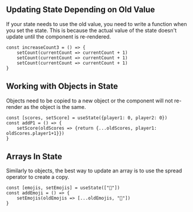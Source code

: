 ## Updating State Depending on Old Value
If your state needs to use the old value, you need to write a function when you set the state. This is because the actual value of the state doesn't update until the component is re-rendered.
```
const increaseCount3 = () => {
    setCount(currentCount => currentCount + 1)
    setCount(currentCount => currentCount + 1)
    setCount(currentCount => currentCount + 1)
}
```

## Working with Objects in State
Objects need to be copied to a new object or the component will not re-render as the object is the same.
```
const [scores, setScore] = useState({player1: 0, player2: 0})
const addP1 = () => {
    setScore(oldScores => {return {...oldScores, player1: oldScores.player1+1}})
}
```

## Arrays In State
Similarly to objects, the best way to update an array is to use the spread operator to create a copy.
```
const [emojis, setEmojis] = useState(["🙂"])
const addEmoji = () => {
    setEmojis(oldEmojis => [...oldEmojis, "🙂"])
} 
```